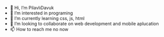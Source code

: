  - 👋 Hi, I’m PilavlıDavuk
- 👀 I’m interested in programing
- 🌱 I’m currently learning css, js, html
- 💞️ I’m looking to collaborate on web development and mobile aplucation
- 📫 How to reach me no now
